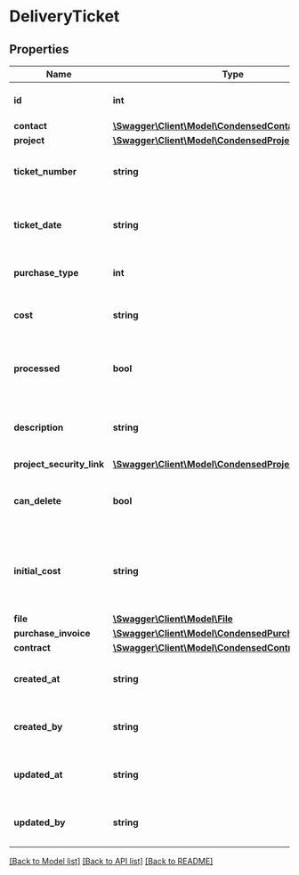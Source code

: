 # DeliveryTicket

## Properties
Name | Type | Description | Notes
------------ | ------------- | ------------- | -------------
**id** | **int** | The ID of the delivery ticket. | [optional] 
**contact** | [**\Swagger\Client\Model\CondensedContact**](CondensedContact.md) |  | 
**project** | [**\Swagger\Client\Model\CondensedProject**](CondensedProject.md) |  | 
**ticket_number** | **string** | Ticket number of the delivery ticket. | 
**ticket_date** | **string** | The date for which the delivery ticket were logged. | 
**purchase_type** | **int** | The purchase type. | 
**cost** | **string** | The costs for this delivery ticket. | [optional] 
**processed** | **bool** | Whether this delivery ticket is processed. | 
**description** | **string** | The description of this delivery ticket | [optional] 
**project_security_link** | [**\Swagger\Client\Model\CondensedProjectSecurityLink**](CondensedProjectSecurityLink.md) |  | [optional] 
**can_delete** | **bool** | Whether this delivery ticket can be deleted. | [optional] 
**initial_cost** | **string** | Initial cost of the delivery ticket. The value cannot be modified. | [optional] 
**file** | [**\Swagger\Client\Model\File**](File.md) |  | [optional] 
**purchase_invoice** | [**\Swagger\Client\Model\CondensedPurchaseInvoice**](CondensedPurchaseInvoice.md) |  | [optional] 
**contract** | [**\Swagger\Client\Model\CondensedContract**](CondensedContract.md) |  | [optional] 
**created_at** | **string** | The creation time of the entity. | [optional] 
**created_by** | **string** | The user that created the entity. | [optional] 
**updated_at** | **string** | The last updated time of the entity. | [optional] 
**updated_by** | **string** | The user that last updated the entity. | [optional] 

[[Back to Model list]](../README.md#documentation-for-models) [[Back to API list]](../README.md#documentation-for-api-endpoints) [[Back to README]](../README.md)


